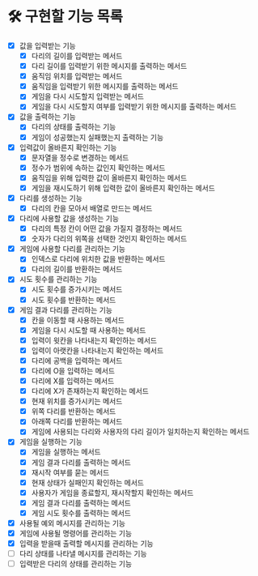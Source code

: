 # 🛠 구현할 기능 목록
* [x] 값을 입력받는 기능
    * [x] 다리의 길이를 입력받는 메서드
    * [x] 다리 길이를 입력받기 위한 메시지를 출력하는 메서드
    * [x] 움직임 위치를 입력받는 메서드
    * [x] 움직임을 입력받기 위한 메시지를 출력하는 메서드
    * [x] 게임을 다시 시도할지 입력받는 메서드
    * [x] 게임을 다시 시도할지 여부를 입력받기 위한 메시지를 출력하는 메서드
* [x] 값을 출력하는 기능
  * [x] 다리의 상태를 출력하는 기능
  * [x] 게임이 성공했는지 실패했는지 출력하는 기능
* [x] 입력값이 올바른지 확인하는 기능
  * [x] 문자열을 정수로 변경하는 메서드
  * [x] 정수가 범위에 속하는 값인지 확인하는 메서드
  * [x] 움직임을 위해 입력한 값이 올바른지 확인하는 메서드
  * [x] 게임을 재시도하기 위해 입력한 값이 올바른지 확인하는 메서드
* [x] 다리를 생성하는 기능
  * [x] 다리의 칸을 모아서 배열로 만드는 메서드
* [x] 다리에 사용할 값을 생성하는 기능
  * [x] 다리의 특정 칸이 어떤 값을 가질지 결정하는 메서드
  * [x] 숫자가 다리의 위쪽을 선택한 것인지 확인하는 메서드
* [x] 게임에 사용할 다리를 관리하는 기능
  * [x] 인덱스로 다리에 위치한 값을 반환하는 메서드
  * [x] 다리의 길이를 반환하는 메서드
* [x] 시도 횟수를 관리하는 기능
  * [x] 시도 횟수를 증가시키는 메서드
  * [x] 시도 횟수를 반환하는 메서드
* [x] 게임 결과 다리를 관리하는 기능
  * [x] 칸을 이동할 때 사용하는 메서드
  * [x] 게임을 다시 시도할 때 사용하는 메서드
  * [x] 입력이 윗칸을 나타내는지 확인하는 메서드
  * [x] 입력이 아랫칸을 나타내는지 확인하는 메서드
  * [x] 다리에 공백을 입력하는 메서드
  * [x] 다리에 O을 입력하는 메서드
  * [x] 다리에 X를 입력하는 메서드
  * [x] 다리에 X가 존재하는지 확인하는 메서드
  * [x] 현재 위치를 증가시키는 메서드
  * [x] 위쪽 다리를 반환하는 메서드
  * [x] 아래쪽 다리를 반환하는 메서드
  * [x] 게임에 사용되는 다리와 사용자의 다리 길이가 일치하는지 확인하는 메서드
* [x] 게임을 실행하는 기능
  * [x] 게임을 실행하는 메서드
  * [x] 게임 결과 다리를 출력하는 메서드
  * [x] 재시작 여부를 묻는 메서드
  * [x] 현재 상태가 실패인지 확인하는 메서드
  * [x] 사용자가 게임을 종료할지, 재시작할지 확인하는 메서드
  * [x] 게임 결과 다리를 출력하는 메서드
  * [x] 게임 시도 횟수를 출력하는 메서드
* [x] 사용될 예외 메시지를 관리하는 기능
* [x] 게임에 사용될 명령어를 관리하는 기능
* [x] 입력을 받을때 출력할 메시지를 관리하는 기능
* [ ] 다리 상태를 나타낼 메시지를 관리하는 기능
* [ ] 입력받은 다리의 상태를 관리하는 기능